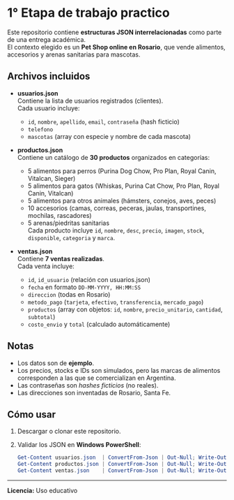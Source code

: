 # 1° Etapa de trabajo practico
Este repositorio contiene **estructuras JSON interrelacionadas** como parte de una entrega académica.  
El contexto elegido es un **Pet Shop online en Rosario**, que vende alimentos, accesorios y arenas sanitarias para mascotas.

## Archivos incluidos

- **usuarios.json**  
  Contiene la lista de usuarios registrados (clientes).  
  Cada usuario incluye:
  - `id`, `nombre`, `apellido`, `email`, `contraseña` (hash ficticio)
  - `telefono`
  - `mascotas` (array con especie y nombre de cada mascota)

- **productos.json**  
  Contiene un catálogo de **30 productos** organizados en categorías:  
  - 5 alimentos para perros (Purina Dog Chow, Pro Plan, Royal Canin, Vitalcan, Sieger)  
  - 5 alimentos para gatos (Whiskas, Purina Cat Chow, Pro Plan, Royal Canin, Vitalcan)  
  - 5 alimentos para otros animales (hámsters, conejos, aves, peces)  
  - 10 accesorios (camas, correas, peceras, jaulas, transportines, mochilas, rascadores)  
  - 5 arenas/piedritas sanitarias  
  Cada producto incluye `id`, `nombre`, `desc`, `precio`, `imagen`, `stock`, `disponible`, `categoria` y `marca`.

- **ventas.json**  
  Contiene **7 ventas realizadas**.  
  Cada venta incluye:
  - `id`, `id_usuario` (relación con usuarios.json)  
  - `fecha` en formato `DD-MM-YYYY, HH:MM:SS`  
  - `direccion` (todas en Rosario)  
  - `metodo_pago` (`tarjeta`, `efectivo`, `transferencia`, `mercado_pago`)  
  - `productos` (array con objetos: `id`, `nombre`, `precio_unitario`, `cantidad`, `subtotal`)  
  - `costo_envio` y `total` (calculado automáticamente)

## Notas

- Los datos son de **ejemplo**.  
- Los precios, stocks e IDs son simulados, pero las marcas de alimentos corresponden a las que se comercializan en Argentina.  
- Las contraseñas son *hashes ficticios* (no reales).  
- Las direcciones son inventadas de Rosario, Santa Fe.

## Cómo usar

1. Descargar o clonar este repositorio.  

2. Validar los JSON en **Windows PowerShell**:  
   ```powershell
   Get-Content usuarios.json  | ConvertFrom-Json | Out-Null; Write-Output "Usuarios OK"
   Get-Content productos.json | ConvertFrom-Json | Out-Null; Write-Output "Productos OK"
   Get-Content ventas.json    | ConvertFrom-Json | Out-Null; Write-Output "Ventas OK"

---

**Licencia:** Uso educativo
